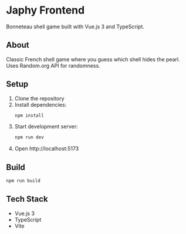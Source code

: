 # Japhy Frontend

Bonneteau shell game built with Vue.js 3 and TypeScript.

## About

Classic French shell game where you guess which shell hides the pearl. Uses Random.org API for randomness.

## Setup

1. Clone the repository
2. Install dependencies:
   ```bash
   npm install
   ```
3. Start development server:
   ```bash
   npm run dev
   ```
4. Open http://localhost:5173

## Build

```bash
npm run build
```

## Tech Stack

- Vue.js 3
- TypeScript
- Vite



